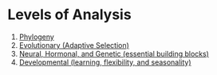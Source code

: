 # Levels of Analysis

1. [Phylogeny](../levels-of-analysis/phylogeny.md)
2. [Evolutionary (Adaptive Selection)](../levels-of-analysis/adaptation.md)
3. [Neural, Hormonal, and Genetic (essential building blocks)](../levels-of-analysis/neural-hormonal-genetic.md)
4. [Developmental (learning, flexibility, and seasonality)](../levels-of-analysis/development.md)
